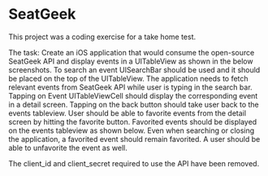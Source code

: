# SeatGeek

This project was a coding exercise for a take home test.

The task: Create an iOS application that would consume the open-source SeatGeek API and display events in a UITableView as shown in the below screenshots. To search an event UISearchBar should be used and it should be placed on the top of the UITableView. The application needs to fetch relevant events from SeatGeek API while user is typing in the search bar. Tapping on Event UITableViewCell should display the corresponding event in a detail screen. Tapping on the back button should take user back to the events tableview. User should be able to favorite events from the detail screen by hitting the favorite button. Favorited events should be displayed on the events tableview as shown below. Even when searching or closing the application, a favorited event should remain favorited. A user should be able to unfavorite the event as well.

The client_id and client_secret required to use the API have been removed.
